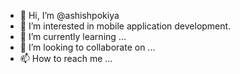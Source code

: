 - 👋 Hi, I’m @ashishpokiya
- 👀 I’m interested in mobile application development.
- 🌱 I’m currently learning ...
- 💞️ I’m looking to collaborate on ...
- 📫 How to reach me ...

<!---
ashishpokiya/ashishpokiya is a ✨ special ✨ repository because its `README.md` (this file) appears on your GitHub profile.
You can click the Preview link to take a look at your changes.
--->
